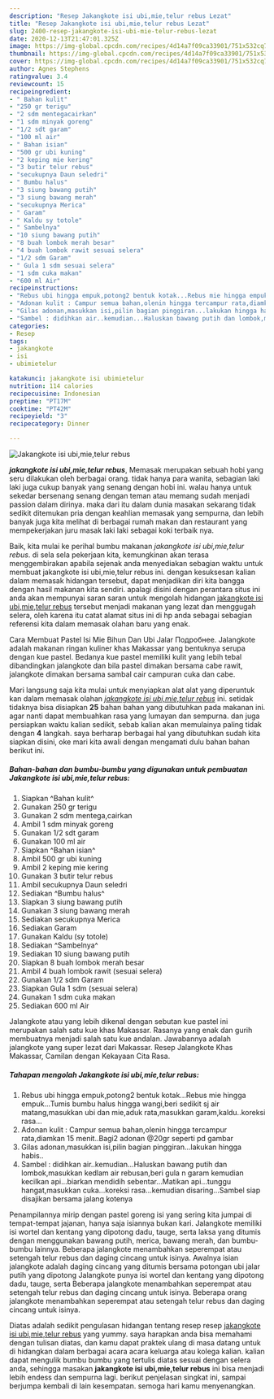 ```yaml
---
description: "Resep Jakangkote isi ubi,mie,telur rebus Lezat"
title: "Resep Jakangkote isi ubi,mie,telur rebus Lezat"
slug: 2400-resep-jakangkote-isi-ubi-mie-telur-rebus-lezat
date: 2020-12-13T21:47:01.325Z
image: https://img-global.cpcdn.com/recipes/4d14a7f09ca33901/751x532cq70/jakangkote-isi-ubimietelur-rebus-foto-resep-utama.jpg
thumbnail: https://img-global.cpcdn.com/recipes/4d14a7f09ca33901/751x532cq70/jakangkote-isi-ubimietelur-rebus-foto-resep-utama.jpg
cover: https://img-global.cpcdn.com/recipes/4d14a7f09ca33901/751x532cq70/jakangkote-isi-ubimietelur-rebus-foto-resep-utama.jpg
author: Agnes Stephens
ratingvalue: 3.4
reviewcount: 15
recipeingredient:
- " Bahan kulit"
- "250 gr terigu"
- "2 sdm mentegacairkan"
- "1 sdm minyak goreng"
- "1/2 sdt garam"
- "100 ml air"
- " Bahan isian"
- "500 gr ubi kuning"
- "2 keping mie kering"
- "3 butir telur rebus"
- "secukupnya Daun seledri"
- " Bumbu halus"
- "3 siung bawang putih"
- "3 siung bawang merah"
- "secukupnya Merica"
- " Garam"
- " Kaldu sy totole"
- " Sambelnya"
- "10 siung bawang putih"
- "8 buah lombok merah besar"
- "4 buah lombok rawit sesuai selera"
- "1/2 sdm Garam"
- " Gula 1 sdm sesuai selera"
- "1 sdm cuka makan"
- "600 ml Air"
recipeinstructions:
- "Rebus ubi hingga empuk,potong2 bentuk kotak...Rebus mie hingga empuk...Tumis bumbu halus hingga wangi,beri sedikit sj air matang,masukkan ubi dan mie,aduk rata,masukkan garam,kaldu..koreksi rasa..."
- "Adonan kulit : Campur semua bahan,olenin hingga tercampur rata,diamkan 15 menit..Bagi2 adonan @20gr seperti pd gambar"
- "Gilas adonan,masukkan isi,pilin bagian pinggiran...lakukan hingga habis.."
- "Sambel : didihkan air..kemudian...Haluskan bawang putih dan lombok,masukkan kedlam air rebusan,beri gula n garam kemudian kecilkan api...biarkan mendidih sebentar...Matikan api...tunggu hangat,masukkan cuka...koreksi rasa...kemudian disaring...Sambel siap disajikan bersama jalang kotenya"
categories:
- Resep
tags:
- jakangkote
- isi
- ubimietelur

katakunci: jakangkote isi ubimietelur 
nutrition: 114 calories
recipecuisine: Indonesian
preptime: "PT17M"
cooktime: "PT42M"
recipeyield: "3"
recipecategory: Dinner

---
```



![Jakangkote isi ubi,mie,telur rebus](https://img-global.cpcdn.com/recipes/4d14a7f09ca33901/751x532cq70/jakangkote-isi-ubimietelur-rebus-foto-resep-utama.jpg)

<b><i>jakangkote isi ubi,mie,telur rebus</i></b>, Memasak merupakan sebuah hobi yang seru dilakukan oleh berbagai orang. tidak hanya para wanita, sebagian laki laki juga cukup banyak yang senang dengan hobi ini. walau hanya untuk sekedar bersenang senang dengan teman atau memang sudah menjadi passion dalam dirinya. maka dari itu dalam dunia masakan sekarang tidak sedikit ditemukan pria dengan keahlian memasak yang sempurna, dan lebih banyak juga kita melihat di berbagai rumah makan dan restaurant yang mempekerjakan juru masak laki laki sebagai koki terbaik nya.

Baik, kita mulai ke perihal bumbu makanan <i>jakangkote isi ubi,mie,telur rebus</i>. di sela sela pekerjaan kita, kemungkinan akan terasa menggembirakan apabila sejenak anda menyediakan sebagian waktu untuk membuat jakangkote isi ubi,mie,telur rebus ini. dengan kesuksesan kalian dalam memasak hidangan tersebut, dapat menjadikan diri kita bangga dengan hasil makanan kita sendiri. apalagi disini dengan perantara situs ini anda akan mempunyai saran saran untuk mengolah hidangan <u>jakangkote isi ubi,mie,telur rebus</u> tersebut menjadi makanan yang lezat dan menggugah selera, oleh karena itu catat alamat situs ini di hp anda sebagai sebagian referensi kita dalam memasak olahan baru yang enak.

Cara Membuat Pastel Isi Mie Bihun Dan Ubi Jalar Подробнее. Jalangkote adalah makanan ringan kuliner khas Makassar yang bentuknya serupa dengan kue pastel. Bedanya kue pastel memiliki kulit yang lebih tebal dibandingkan jalangkote dan bila pastel dimakan bersama cabe rawit, jalangkote dimakan bersama sambal cair campuran cuka dan cabe.


Mari langsung saja kita mulai untuk menyiapkan alat alat yang diperuntuk kan dalam memasak olahan <u><i>jakangkote isi ubi,mie,telur rebus</i></u> ini. setidak tidaknya bisa disiapkan <b>25</b> bahan bahan yang dibutuhkan pada makanan ini. agar nanti dapat membuahkan rasa yang lumayan dan sempurna. dan juga persiapkan waktu kalian sedikit, sebab kalian akan memulainya paling tidak dengan <b>4</b> langkah. saya berharap berbagai hal yang dibutuhkan sudah kita siapkan disini, oke mari kita awali dengan mengamati dulu bahan bahan berikut ini.

<!--inarticleads1-->

##### Bahan-bahan dan bumbu-bumbu yang digunakan untuk pembuatan Jakangkote isi ubi,mie,telur rebus:

1. Siapkan  ^Bahan kulit^
1. Gunakan 250 gr terigu
1. Gunakan 2 sdm mentega,cairkan
1. Ambil 1 sdm minyak goreng
1. Gunakan 1/2 sdt garam
1. Gunakan 100 ml air
1. Siapkan  ^Bahan isian^
1. Ambil 500 gr ubi kuning
1. Ambil 2 keping mie kering
1. Gunakan 3 butir telur rebus
1. Ambil secukupnya Daun seledri
1. Sediakan  ^Bumbu halus^
1. Siapkan 3 siung bawang putih
1. Gunakan 3 siung bawang merah
1. Sediakan secukupnya Merica
1. Sediakan  Garam
1. Gunakan  Kaldu (sy totole)
1. Sediakan  ^Sambelnya^
1. Sediakan 10 siung bawang putih
1. Siapkan 8 buah lombok merah besar
1. Ambil 4 buah lombok rawit (sesuai selera)
1. Gunakan 1/2 sdm Garam
1. Siapkan  Gula 1 sdm (sesuai selera)
1. Gunakan 1 sdm cuka makan
1. Sediakan 600 ml Air


Jalangkote atau yang lebih dikenal dengan sebutan kue pastel ini merupakan salah satu kue khas Makassar. Rasanya yang enak dan gurih membuatnya menjadi salah satu kue andalan. Jawabannya adalah jalangkote yang super lezat dari Makassar. Resep Jalangkote Khas Makassar, Camilan dengan Kekayaan Cita Rasa. 

<!--inarticleads2-->

##### Tahapan mengolah Jakangkote isi ubi,mie,telur rebus:

1. Rebus ubi hingga empuk,potong2 bentuk kotak...Rebus mie hingga empuk...Tumis bumbu halus hingga wangi,beri sedikit sj air matang,masukkan ubi dan mie,aduk rata,masukkan garam,kaldu..koreksi rasa...
1. Adonan kulit : Campur semua bahan,olenin hingga tercampur rata,diamkan 15 menit..Bagi2 adonan @20gr seperti pd gambar
1. Gilas adonan,masukkan isi,pilin bagian pinggiran...lakukan hingga habis..
1. Sambel : didihkan air..kemudian...Haluskan bawang putih dan lombok,masukkan kedlam air rebusan,beri gula n garam kemudian kecilkan api...biarkan mendidih sebentar...Matikan api...tunggu hangat,masukkan cuka...koreksi rasa...kemudian disaring...Sambel siap disajikan bersama jalang kotenya


Penampilannya mirip dengan pastel goreng isi yang sering kita jumpai di tempat-tempat jajanan, hanya saja isiannya bukan kari. Jalangkote memiliki isi wortel dan kentang yang dipotong dadu, tauge, serta laksa yang ditumis dengan menggunakan bawang putih, merica, bawang merah, dan bumbu-bumbu lainnya. Beberapa jalangkote menambahkan seperempat atau setengah telur rebus dan daging cincang untuk isinya. Awalnya isian jalangkote adalah daging cincang yang ditumis bersama potongan ubi jalar putih yang dipotong Jalangkote punya isi wortel dan kentang yang dipotong dadu, tauge, serta Beberapa jalangkote menambahkan seperempat atau setengah telur rebus dan daging cincang untuk isinya. Beberapa orang jalangkote menambahkan seperempat atau setengah telur rebus dan daging cincang untuk isinya. 

Diatas adalah sedikit pengulasan hidangan tentang resep resep <u>jakangkote isi ubi,mie,telur rebus</u> yang yummy. saya harapkan anda bisa memahami dengan tulisan diatas, dan kamu dapat praktek ulang di masa datang untuk di hidangkan dalam berbagai acara acara keluarga atau kolega kalian. kalian dapat mengulik bumbu bumbu yang tertulis diatas sesuai dengan selera anda, sehingga masakan <b>jakangkote isi ubi,mie,telur rebus</b> ini bisa menjadi lebih endess dan sempurna lagi. berikut penjelasan singkat ini, sampai berjumpa kembali di lain kesempatan. semoga hari kamu menyenangkan.
